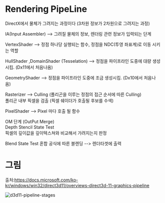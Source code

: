 Rendering PipeLine
========================
DirectX에서 물체가 그려지는 과정이다 (3차원 정보가 2차원으로 그려지는 과정)  
  
IA(Input Assembler) --> 그려질 물체의 정보, 렌더링 관련 정보가 입력되는 단계  
  
VertexShader		--> 정점 하나당 실행되는 함수, 정점을 NDC(투영 좌표계)로 이동 시키는 역할  
  
HullShader ,DomainShader (Tesselation) --> 정점을 파이프라인 도중에 대량 생성시킴. (Dx11에서 처음나옴)    
    
GeometryShader --> 정점을 파이프라인 도중에 조금 생성시킴. (Dx10에서 처음나옴)  
  
Rasterizer --> Culling (폴리곤을 이루는 정점의 접근 순서에 따른 Culling)  
			         폴리곤 내부 픽셀을 검출 (픽셀 쉐이더가 호출될 후보를 수색)  

  
PixelShader	--> Pixel 마다 호출 될 함수  
  
OM 단계 (OutPut Merge)  
Depth Stencil State Test  
픽셀의 깊이값을 깊이텍스쳐와 비교해서 가려지는지 판정  
  
Blend State Test
혼합 공식에 따른 블렌딩 --> 렌더타겟에 출력

  
      
  
    
그림
================
출처:https://docs.microsoft.com/ko-kr/windows/win32/direct3d11/overviews-direct3d-11-graphics-pipeline
  
  
![d3d11-pipeline-stages](https://user-images.githubusercontent.com/66587512/159125706-ccbd3d0d-13cc-4467-b227-a662652d32c4.jpg)
